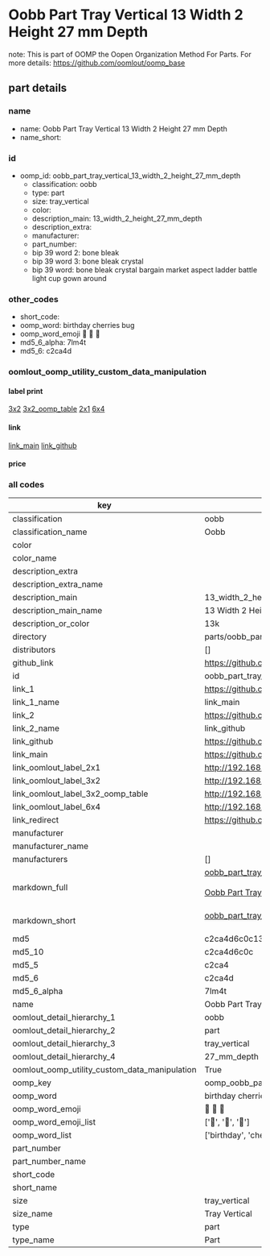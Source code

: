 # Oobb Part Tray Vertical 13 Width 2 Height 27 mm Depth  

note: This is part of OOMP the Oopen Organization Method For Parts. For more details: https://github.com/oomlout/oomp_base

##  part details
  







### name
* name: Oobb Part Tray Vertical 13 Width 2 Height 27 mm Depth
* name_short: 
### id
* oomp_id: oobb_part_tray_vertical_13_width_2_height_27_mm_depth
  * classification: oobb
  * type: part
  * size: tray_vertical
  * color: 
  * description_main: 13_width_2_height_27_mm_depth
  * description_extra: 
  * manufacturer: 
  * part_number: 
  * bip 39 word 2: bone bleak
  * bip 39 word 3: bone bleak crystal
  * bip 39 word: bone bleak crystal bargain market aspect ladder battle light cup gown around

### other_codes
* short_code: 
* oomp_word: birthday cherries bug
* oomp_word_emoji :birthday: :cherries: :bug:
* md5_6_alpha: 7lm4t
* md5_6: c2ca4d






### oomlout_oomp_utility_custom_data_manipulation
#### label print
[3x2](http://192.168.1.245:1112/?label=oomp%207lm4t)
[3x2_oomp_table](http://192.168.1.108:1112/?label=oomp%207lm4t)
[2x1](http://192.168.1.242:1112/?label=oomp%207lm4t)
[6x4](http://192.168.1.55:1112/?label=oomp%207lm4t)    

#### link

[link_main](https://github.com/oomlout/oomlout_oomp_version_1_messy/tree/main/parts/oobb_part_tray_vertical_13_width_2_height_27_mm_depth) [link_github](https://github.com/oomlout/oomlout_oomp_version_1_messy/tree/main/parts/oobb_part_tray_vertical_13_width_2_height_27_mm_depth)                             

#### price







### all codes 
| key | value |  
| --- | --- |  
| classification | oobb |  
| classification_name | Oobb |  
| color |  |  
| color_name |  |  
| description_extra |  |  
| description_extra_name |  |  
| description_main | 13_width_2_height_27_mm_depth |  
| description_main_name | 13 Width 2 Height 27 mm Depth |  
| description_or_color | 13k |  
| directory | parts/oobb_part_tray_vertical_13_width_2_height_27_mm_depth |  
| distributors | [] |  
| github_link | https://github.com/oomlout/oomlout_oomp_part_src/tree/main/parts/oobb_part_tray_vertical_13_width_2_height_27_mm_depth |  
| id | oobb_part_tray_vertical_13_width_2_height_27_mm_depth |  
| link_1 | https://github.com/oomlout/oomlout_oomp_version_1_messy/tree/main/parts/oobb_part_tray_vertical_13_width_2_height_27_mm_depth |  
| link_1_name | link_main |  
| link_2 | https://github.com/oomlout/oomlout_oomp_version_1_messy/tree/main/parts/oobb_part_tray_vertical_13_width_2_height_27_mm_depth |  
| link_2_name | link_github |  
| link_github | https://github.com/oomlout/oomlout_oomp_version_1_messy/tree/main/parts/oobb_part_tray_vertical_13_width_2_height_27_mm_depth |  
| link_main | https://github.com/oomlout/oomlout_oomp_version_1_messy/tree/main/parts/oobb_part_tray_vertical_13_width_2_height_27_mm_depth |  
| link_oomlout_label_2x1 | http://192.168.1.242:1112/?label=oomp%207lm4t |  
| link_oomlout_label_3x2 | http://192.168.1.245:1112/?label=oomp%207lm4t |  
| link_oomlout_label_3x2_oomp_table | http://192.168.1.108:1112/?label=oomp%207lm4t |  
| link_oomlout_label_6x4 | http://192.168.1.55:1112/?label=oomp%207lm4t |  
| link_redirect | https://github.com/oomlout/oomlout_oomp_version_1_messy/tree/main/parts/oobb_part_tray_vertical_13_width_2_height_27_mm_depth |  
| manufacturer |  |  
| manufacturer_name |  |  
| manufacturers | [] |  
| markdown_full | [oobb_part_tray_vertical_13_width_2_height_27_mm_depth](none)<br>[](none)<br>[Oobb Part Tray Vertical 13 Width 2 Height 27 Mm Depth](none)<br><br> |  
| markdown_short | [oobb_part_tray_vertical_13_width_2_height_27_mm_depth](none)<br><br> |  
| md5 | c2ca4d6c0c134f8c35c4112a6a85e0ca |  
| md5_10 | c2ca4d6c0c |  
| md5_5 | c2ca4 |  
| md5_6 | c2ca4d |  
| md5_6_alpha | 7lm4t |  
| name | Oobb Part Tray Vertical 13 Width 2 Height 27 mm Depth |  
| oomlout_detail_hierarchy_1 | oobb |  
| oomlout_detail_hierarchy_2 | part |  
| oomlout_detail_hierarchy_3 | tray_vertical |  
| oomlout_detail_hierarchy_4 | 27_mm_depth |  
| oomlout_oomp_utility_custom_data_manipulation | True |  
| oomp_key | oomp_oobb_part_tray_vertical_13_width_2_height_27_mm_depth |  
| oomp_word | birthday cherries bug |  
| oomp_word_emoji | :birthday: :cherries: :bug: |  
| oomp_word_emoji_list | [':birthday:', ':cherries:', ':bug:'] |  
| oomp_word_list | ['birthday', 'cherries', 'bug'] |  
| part_number |  |  
| part_number_name |  |  
| short_code |  |  
| short_name |  |  
| size | tray_vertical |  
| size_name | Tray Vertical |  
| type | part |  
| type_name | Part |  
